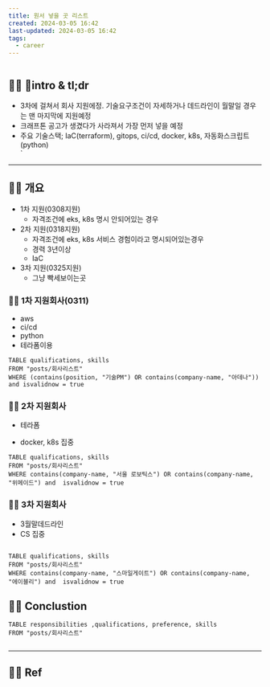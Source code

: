 ```yaml
---
title: 원서 넣을 곳 리스트
created: 2024-03-05 16:42
last-updated: 2024-03-05 16:42
tags:
  - career
---
```

```

```



## 👯‍♂️ intro & tl;dr

- 3차에 걸쳐서 회사 지원에정. 기술요구조건이 자세하거나 데드라인이 월말일 경우는 맨 마지막에 지원예정
- 크래프톤 공고가 생겼다가 사라져서 가장 먼저 넣을 예정
- 주요 기술스택; IaC(terraform), gitops, ci/cd, docker, k8s,  자동화스크립트(python)  
`
--- 

## 👯‍♂️ 개요

- 1차 지원(0308지원)
	- 자격조건에 eks, k8s 명시 안되어있는 경우
- 2차 지원(0318지원)
	- 자격조건에 eks, k8s 서비스 경험이라고 명시되어있는경우 
	- 경력 3년이상
	- IaC
- 3차 지원(0325지원)
	- 그냥 빡세보이는곳
	


### 👯‍♂️ 1차 지원회사(0311)


- aws
- ci/cd
- python
- 테라폼이용


```dataview
TABLE qualifications, skills
FROM "posts/회사리스트"
WHERE (contains(position, "기술PM") OR contains(company-name, "아데나")) and isvalidnow = true
```


### 👯‍♂️ 2차 지원회사

- 테라폼

- docker, k8s 집중

```dataview
TABLE qualifications, skills
FROM "posts/회사리스트"
WHERE contains(company-name, "서울 로보틱스") OR contains(company-name, "위메이드") and  isvalidnow = true
```

### 👯‍♂️ 3차 지원회사

- 3월말데드라인
- CS 집중 

```dataview

TABLE qualifications, skills
FROM "posts/회사리스트"
WHERE contains(company-name, "스마일게이트") OR contains(company-name, "에이블리") and  isvalidnow = true
```

## 👯‍♂️ Conclustion


```dataview
TABLE responsibilities ,qualifications, preference, skills
FROM "posts/회사리스트"
```


```

```



--- 

## 👯‍♂️ Ref



```

```